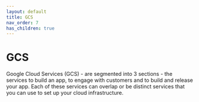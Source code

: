 ```yaml
---
layout: default
title: GCS
nav_order: 7
has_children: true
---
```


# GCS

Google Cloud Services (GCS) - are segmented into 3 sections - the services to build an app, to engage with customers and to build and release your app. Each of these services can overlap or be distinct services that you can use to set up your cloud infrastructure.